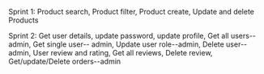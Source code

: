 Sprint 1: 
Product search, 
Product filter, 
Product create, 
Update and delete Products 

Sprint 2: 
Get user details, 
update password, 
update profile, 
Get all users--admin, 
Get single user-- admin, 
Update user role--admin, 
Delete user--admin, 
User review and rating, 
Get all reviews,
Delete review, 
Get/update/Delete orders--admin
